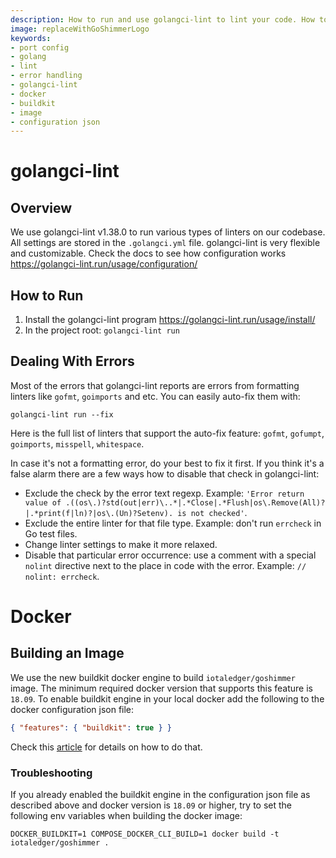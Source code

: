 ```yaml
---
description: How to run and use golangci-lint to lint your code. How to build an image with the buildkit docker engine. 
image: replaceWithGoShimmerLogo
keywords:
- port config
- golang
- lint
- error handling
- golangci-lint
- docker
- buildkit
- image
- configuration json
---
```

# golangci-lint

## Overview

We use golangci-lint v1.38.0 to run various types of linters on our codebase. All settings are stored in the `.golangci.yml` file.
golangci-lint is very flexible and customizable. Check the docs to see how configuration works https://golangci-lint.run/usage/configuration/

## How to Run

1. Install the golangci-lint program https://golangci-lint.run/usage/install/
2. In the project root: `golangci-lint run`

## Dealing With Errors
Most of the errors that golangci-lint reports are errors from formatting linters like `gofmt`, `goimports` and etc. You can easily auto-fix them with:
```
golangci-lint run --fix
```

Here is the full list of linters that support the auto-fix feature: `gofmt`, `gofumpt`, `goimports`, `misspell`, `whitespace`.

In case it's not a formatting error, do your best to fix it first. If you think it's a false alarm there are a few ways how to disable that check in golangci-lint:
- Exclude the check by the error text regexp. Example: `'Error return value of .((os\.)?std(out|err)\..*|.*Close|.*Flush|os\.Remove(All)?|.*print(f|ln)?|os\.(Un)?Setenv). is not checked'`.
- Exclude the entire linter for that file type. Example: don't run `errcheck` in Go test files.
- Change linter settings to make it more relaxed. 
- Disable that particular error occurrence: use a comment with a special `nolint` directive next to the place in code with the error. Example: `// nolint: errcheck`.

# Docker

## Building an Image

We use the new buildkit docker engine to build `iotaledger/goshimmer` image. 
The minimum required docker version that supports this feature is `18.09`. 
To enable buildkit engine in your local docker add the following to the docker configuration json file:
```json
{ "features": { "buildkit": true } }
```
Check this [article](https://docs.docker.com/develop/develop-images/build_enhancements/#to-enable-buildkit-builds) for details on how to do that.

### Troubleshooting

If you already enabled the buildkit engine in the configuration json file as described above and docker version is `18.09` or higher,
try to set the following env variables when building the docker image:
```
DOCKER_BUILDKIT=1 COMPOSE_DOCKER_CLI_BUILD=1 docker build -t iotaledger/goshimmer .
```



